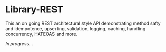 # Library-REST
This an on going REST architectural style API demonstrating method safty and idempotence, upserting, validation, logging, caching, handling concurrency, HATEOAS and more. 

<i>In progress...</i>
